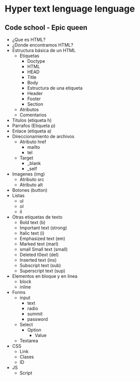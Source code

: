 # Hyper text lenguage lenguage

## Code school - Epic queen
- ¿Que es HTML?
- ¿Donde encontramos HTML?
- Estructura básica de un HTML
    - Etiquetas
        - Doctype
        - HTML
        - HEAD
        - Title
        - Body
        - Estructura de una etiqueta
        - Header
        - Footer
        - Section
    - Atributos
    - Comentarios
- Titulos (etiqueta h)
- Parrafos (Etiqueta p)
- Enlace (etiqueta a)
- Direccionamiento de archivos
    - Atributo href
        - mailto
        - tel
    - Target
        - _blank
        - _self
- Imagenes (img)
    - Atributo src
    - Atributo alt
- Botones (button)
- Listas
    - ul
    - ol
    - il
- Otras etiquetas de texto
    - Bold text (b)
    - Important text (strong)
    - Italic text (i)
    - Emphasized text (em)
    - Marked text (marl)
    - small  Small text (small)
    - Deleted t0ext (del)
    - Inserted text (ins)
    - Subscript text (sub)
    - Superscript text (sup)
- Elementos en bloque y en linea
    - block
    - inline
- Forms
    - input
        - text
        - radio
        - summit
        - password
    - Select
        - Option
            - Value
    - Textarea
- CSS
    - Link
    - Clases
    - ID
- JS
    - Script